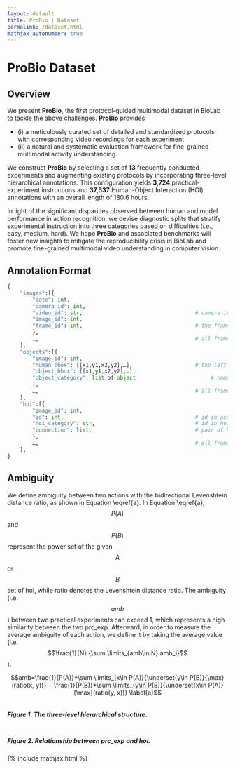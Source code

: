 ```yaml
---
layout: default
title: ProBio | Dataset
permalink: /dataset.html
mathjax_autonumber: true
---
```



# ProBio Dataset

## Overview
We present **ProBio**, the first protocol-guided multimodal dataset in BioLab to tackle the above challenges. **ProBio** provides 
- (i) a meticulously curated set of detailed and standardized protocols with corresponding video recordings for each experiment
- (ii) a natural and systematic evaluation framework for fine-grained multimodal activity understanding.

We construct **ProBio** by selecting a set of **13** frequently conducted experiments and augmenting existing protocols by incorporating three-level hierarchical annotations. This configuration yields **3,724** practical-experiment instructions and **37,537** Human-Object Interaction (HOI) annotations with an overall length of 180.6 hours. 

In light of the significant disparities observed between human and model performance in action recognition, we devise diagnostic splits that stratify experimental instruction into three categories based on difficulties (*i.e.*, easy, medium, hard). We hope **ProBio** and associated benchmarks will foster new insights to mitigate the reproducibility crisis in BioLab and promote fine-grained multimodal video understanding in computer vision.


## Annotation Format


```python
{
    "images":[{
        "date": int, 
        "camera_id": int,
        "video_id": str,                                    # camera id_challenge id_task_id
        "image_id": int,                      
        "frame_id": int,                                    # the frame number of the given video
        }, 
        …,                                                  # all frames
    ], 
    "objects":[{
        "image_id": int, 
        "human_bbox": [[x1,y1,x2,y2],…],                    # top left and bottom right points
        "object_bbox": [[x1,y1,x2,y2],…],
        "object_category": list of object                        # name of object_list
        },
        …,                                                  # all frames
    ],
    "hoi":[{
        "image_id": int,
        "id": int,                                          # id in action list
        "hoi_category": str,                                # id in hoi_list,
        "connection": list,                                 # pair of human bbox index & object bbox index,
        }, 
        …,                                                  # all frames
    ], 
}
```

## Ambiguity

We define ambiguity between two actions with the bidirectional Levenshtein distance ratio, as shown in Equation \eqref{a}. In Equation \eqref{a}, $$P(A)$$ and $$P(B)$$ represent the power set of the given $$A$$ or $$B$$ set of hoi, while ratio denotes the Levenshtein distance ratio. The ambiguity (i.e. $$amb$$) between two practical experiments can exceed 1, which represents a high similarity between the two prc\_exp. Afterward, in order to measure the average ambiguity of each action, we define it by taking the average value (i.e. $$\frac{1}{N} {\sum \limits_{amb\in N} amb_i}$$).


$$amb=\frac{1}{P(A)}*\sum \limits_{x\in P(A)}{\underset{y\in P(B)}{\max}(ratio(x, y))} + \frac{1}{P(B)}*\sum \limits_{y\in P(B)}{\underset{x\in P(A)}{\max}(ratio(y, x))} \label{a}$$

<div class="card bg-light border-light mb-3">
    <img class="card-img lazyload" data-src="assets/img/sun.png" />
    <div class="card-body">
      <h5 class="card-title">Figure 1. The three-level hierarchical structure.</h5>
    </div>
</div>
<div class="card bg-light border-light mb-3">
    <img class="card-img lazyload" data-src="assets/img/sankey.png" />
    <div class="card-body">
      <h5 class="card-title">Figure 2. Relationship between prc_exp and hoi.</h5>
    </div>
</div>


{% include mathjax.html %}



